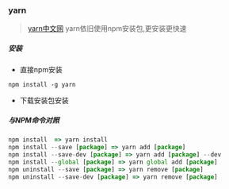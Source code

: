 ### yarn 
> [yarn中文网](http://yarnpkg.cn/zh-Hans/)
> yarn依旧使用npm安装包,更安装更快速
##### 安装
- 直接npm安装
```
npm install -g yarn
```
- 下载安装包安装
##### 与NPM命令对照
```javascript
npm install  => yarn install
npm install --save [package] => yarn add [package]
npm install --save-dev [package] => yarn add [package] --dev
npm install --global [package] => yarn global add [package]
npm uninstall --save [package] => yarn remove [package]
npm uninstall --save-dev [package] => yarn remove [package]
```
